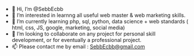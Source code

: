 - 👋 Hi, I’m @SebbEcbb
- 👀 I’m interested in learnng all useful web master & web marketing skills.
- 🌱 I’m currently learning php, sql, python, data science + web standards ( html, css, JS, google, marketing, social media)
- 💞️ I’m looking to collaborate on any project for personal skill development, or for eventually a professional project.
- 📫 Please contact me by email : SebbEcbb@gmail.com

